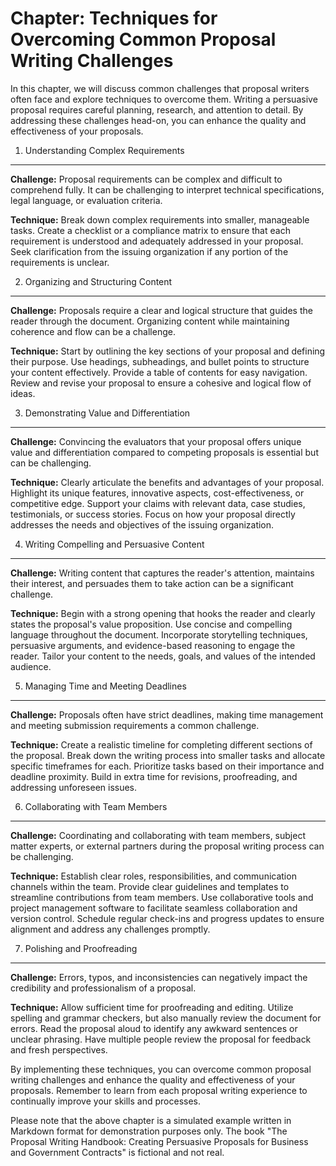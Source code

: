 Chapter: Techniques for Overcoming Common Proposal Writing Challenges
=====================================================================

In this chapter, we will discuss common challenges that proposal writers often face and explore techniques to overcome them. Writing a persuasive proposal requires careful planning, research, and attention to detail. By addressing these challenges head-on, you can enhance the quality and effectiveness of your proposals.

1. Understanding Complex Requirements
-------------------------------------

**Challenge:** Proposal requirements can be complex and difficult to comprehend fully. It can be challenging to interpret technical specifications, legal language, or evaluation criteria.

**Technique:** Break down complex requirements into smaller, manageable tasks. Create a checklist or a compliance matrix to ensure that each requirement is understood and adequately addressed in your proposal. Seek clarification from the issuing organization if any portion of the requirements is unclear.

2. Organizing and Structuring Content
-------------------------------------

**Challenge:** Proposals require a clear and logical structure that guides the reader through the document. Organizing content while maintaining coherence and flow can be a challenge.

**Technique:** Start by outlining the key sections of your proposal and defining their purpose. Use headings, subheadings, and bullet points to structure your content effectively. Provide a table of contents for easy navigation. Review and revise your proposal to ensure a cohesive and logical flow of ideas.

3. Demonstrating Value and Differentiation
------------------------------------------

**Challenge:** Convincing the evaluators that your proposal offers unique value and differentiation compared to competing proposals is essential but can be challenging.

**Technique:** Clearly articulate the benefits and advantages of your proposal. Highlight its unique features, innovative aspects, cost-effectiveness, or competitive edge. Support your claims with relevant data, case studies, testimonials, or success stories. Focus on how your proposal directly addresses the needs and objectives of the issuing organization.

4. Writing Compelling and Persuasive Content
--------------------------------------------

**Challenge:** Writing content that captures the reader's attention, maintains their interest, and persuades them to take action can be a significant challenge.

**Technique:** Begin with a strong opening that hooks the reader and clearly states the proposal's value proposition. Use concise and compelling language throughout the document. Incorporate storytelling techniques, persuasive arguments, and evidence-based reasoning to engage the reader. Tailor your content to the needs, goals, and values of the intended audience.

5. Managing Time and Meeting Deadlines
--------------------------------------

**Challenge:** Proposals often have strict deadlines, making time management and meeting submission requirements a common challenge.

**Technique:** Create a realistic timeline for completing different sections of the proposal. Break down the writing process into smaller tasks and allocate specific timeframes for each. Prioritize tasks based on their importance and deadline proximity. Build in extra time for revisions, proofreading, and addressing unforeseen issues.

6. Collaborating with Team Members
----------------------------------

**Challenge:** Coordinating and collaborating with team members, subject matter experts, or external partners during the proposal writing process can be challenging.

**Technique:** Establish clear roles, responsibilities, and communication channels within the team. Provide clear guidelines and templates to streamline contributions from team members. Use collaborative tools and project management software to facilitate seamless collaboration and version control. Schedule regular check-ins and progress updates to ensure alignment and address any challenges promptly.

7. Polishing and Proofreading
-----------------------------

**Challenge:** Errors, typos, and inconsistencies can negatively impact the credibility and professionalism of a proposal.

**Technique:** Allow sufficient time for proofreading and editing. Utilize spelling and grammar checkers, but also manually review the document for errors. Read the proposal aloud to identify any awkward sentences or unclear phrasing. Have multiple people review the proposal for feedback and fresh perspectives.

By implementing these techniques, you can overcome common proposal writing challenges and enhance the quality and effectiveness of your proposals. Remember to learn from each proposal writing experience to continually improve your skills and processes.

Please note that the above chapter is a simulated example written in Markdown format for demonstration purposes only. The book "The Proposal Writing Handbook: Creating Persuasive Proposals for Business and Government Contracts" is fictional and not real.
